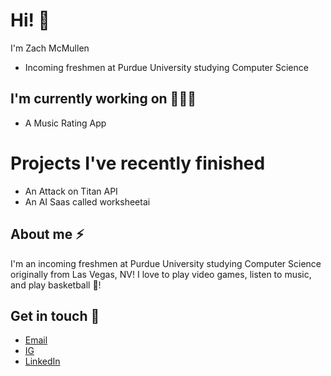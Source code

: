 # Hi! 👋

I'm Zach McMullen
- Incoming freshmen at Purdue University studying Computer Science

## I'm currently working on 👨🏽‍💻
- A Music Rating App

# Projects I've recently finished
- An Attack on Titan API
- An AI Saas called worksheetai

## About me ⚡️
I'm an incoming freshmen at Purdue University studying Computer Science originally from Las Vegas, NV! I love to play video games, listen to music, and play basketball 🏀!

## Get in touch 📩
- [Email](zachmcmullen04@gmail.com)
- [IG](https://www.instagram.com/zachmcmullen0/)
- [LinkedIn](https://www.linkedin.com/in/zach-mcmullen-ba3a2621b/)
